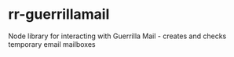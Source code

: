 # rr-guerrillamail
Node library for interacting with Guerrilla Mail - creates and checks temporary email mailboxes
